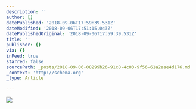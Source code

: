 ```yaml
---
description: ''
author: []
datePublished: '2018-09-06T17:59:39.531Z'
dateModified: '2018-09-06T17:51:15.043Z'
datePublishedOriginal: '2018-09-06T17:59:39.531Z'
title: ''
publisher: {}
via: {}
inFeed: true
starred: false
sourcePath: _posts/2018-09-06-08299b26-91c8-4c03-9f56-61a2aae4d176.md
_context: 'http://schema.org'
_type: Article

---
```

![](https://the-grid-user-content.s3-us-west-2.amazonaws.com/cbdfd0fb-517d-4f75-a154-e178811fd9f8.jpg)